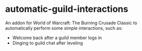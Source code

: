 # automatic-guild-interactions
An addon for World of Warcraft: The Burning Crusade Classic to automatically perform some simple interactions, such as:
 - Welcome back after a guild member logs in
 - Dinging to guild chat after leveling
